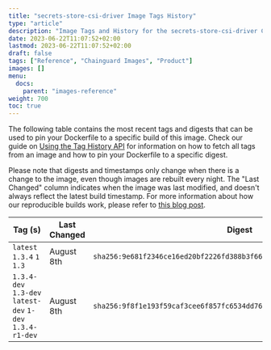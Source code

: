 ```yaml
---
title: "secrets-store-csi-driver Image Tags History"
type: "article"
description: "Image Tags and History for the secrets-store-csi-driver Chainguard Image"
date: 2023-06-22T11:07:52+02:00
lastmod: 2023-06-22T11:07:52+02:00
draft: false
tags: ["Reference", "Chainguard Images", "Product"]
images: []
menu:
  docs:
    parent: "images-reference"
weight: 700
toc: true
---
```


The following table contains the most recent tags and digests that can be used to pin your Dockerfile to a specific build of this image. Check our guide on [Using the Tag History API](/chainguard/chainguard-images/using-the-tag-history-api/) for information on how to fetch all tags from an image and how to pin your Dockerfile to a specific digest.

Please note that digests and timestamps only change when there is a change to the image, even though images are rebuilt every night. The "Last Changed" column indicates when the image was last modified, and doesn't always reflect the latest build timestamp. For more information about how our reproducible builds work, please refer to [this blog post](https://www.chainguard.dev/unchained/reproducing-chainguards-reproducible-image-builds).

| Tag (s)                                                    | Last Changed | Digest                                                                    |
|------------------------------------------------------------|--------------|---------------------------------------------------------------------------|
|  `latest` `1.3.4` `1` `1.3`                                | August 8th   | `sha256:9e681f2346ce16ed20bf2226fd388b3f66f2b3c400b88722b780ec2c5c90871d` |
|  `1.3.4-dev` `1.3-dev` `latest-dev` `1-dev` `1.3.4-r1-dev` | August 8th   | `sha256:9f8f1e193f59caf3cee6f857fc6534dd7604b814924f9a256cb009beb217491a` |
